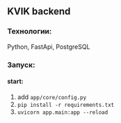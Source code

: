 ## KVIK backend

### Технологии:
Python, FastApi, PostgreSQL

### Запуск:
#### start:
1. add `app/core/config.py`
2. `pip install -r requirements.txt`
3. `uvicorn app.main:app --reload `
